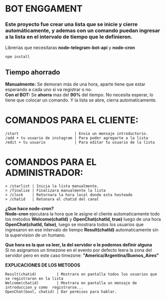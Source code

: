 # **BOT ENGGAMENT**
### Este proyecto fue crear una lista que se inicie y cierre automáticamente, y ademas con un comando puedan ingresar a la lista en el intervalo de tiempo que le definieron.

Librerias que necesitaras **node-telegram-bot-api** y **node-cron**
```
npm install
```
## Tiempo ahorrado 
**Manualmente:** Se demoran más de una hora, aparte tiene que estar esperando a cada uno si va registrar o no.
<br>**Con el BOT:** Se **ahorra** mas del **90%** del tiempo. No necesita esperar, lo tiene que colocar un comando. Y la lista se abre, cierra automaticamente.

# **COMANDOS PARA EL CLIENTE:**
```
/start                         | Envia un mensaje introductorio.
/add + tu usuario de instagram | Para poder agregarte a la lista
/edit + tu usuario             | Para editar tu usuario de la lista
```

# **COMANDOS PARA EL ADMINISTRADOR:**
``` 
> /starlist | Inicia la lista manualmente.
> /finalize | Finalizara manualmente la lista
> /clock    | Retornara la hora local donde esta hosteado
> /chatid   | Retonara el chatid del canal
```

**¿Que hace node-cron?**
<br>**Node-cron** ejecutara la hora que le asigne el cliente automaticamente todo los metodos **Welcome(chatId)** y **OpenChat(chatId, true)** luego de una hora **OpenChat(chatId, false)**, luego se mostrara todos los usuarios que ingresaron en ese intervalo de tiempo **Result(chatId)** automaticamente sin la supervision de un humano.

**Que hora es la que va leer, la del servidor o le podemos definir alguna**
<br>Si no asignamos un timezone en el evento por defecto leera la zona del servidor pero en este caso timezone: **"America/Argentina/Buenos_Aires"**


**EXPLICACIONES DE LOS METODOS**
```
Result(chatid)         | Mostrara en pantalla todos los usuarios que se registraron en la lista
Welcome(chatid)        | Mostrara en pantalla un mensaje de introduccion y como  registrarse...
OpenChat(bool, chatid) | Dar permisos para hablar.
```